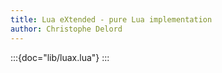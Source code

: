 ```yaml
---
title: Lua eXtended - pure Lua implementation
author: Christophe Delord
---
```


:::{doc="lib/luax.lua"}
:::
